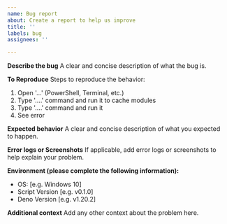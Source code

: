 ```yaml
---
name: Bug report
about: Create a report to help us improve
title: ''
labels: bug
assignees: ''

---
```


**Describe the bug**
A clear and concise description of what the bug is.

**To Reproduce**
Steps to reproduce the behavior:
1. Open '...' (PowerShell, Terminal, etc.)
2. Type '....' command and run it to cache modules
3. Type '....' command and run it
4. See error

**Expected behavior**
A clear and concise description of what you expected to happen.

**Error logs or Screenshots**
If applicable, add error logs or screenshots to help explain your problem.

**Environment (please complete the following information):**
 - OS: [e.g. Windows 10]
 - Script Version [e.g. v0.1.0]
 - Deno Version [e.g. v1.20.2]

**Additional context**
Add any other context about the problem here.
